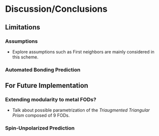 # Discussion/Conclusions

## Limitations
### Assumptions
- Explore assumptions such as First neighbors are mainly considered in this scheme.
  
### Automated Bonding Prediction

## For Future Implementation
### Extending modularity to metal FODs?
- Talk about possible parametrization of the *Triaugmented Triangular Prism* composed of 9 FODs.

### Spin-Unpolarized Prediction
